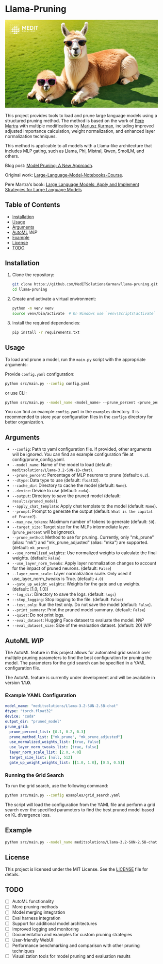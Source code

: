 # Llama-Pruning

![Llama-pruning-image](/assets/llama-pruning.jpg "Llama pruning")

This project provides tools to load and prune large language models using a structured pruning method. The method is based on the work of [Pere Martra](https://github.com/peremartra) with multiple modifications by [Mariusz Kurman](https://github.com/mkurman), including improved adjusted importance calculation, weight normalization, and enhanced layer normalization techniques.

This method is applicable to all models with a Llama-like architecture that includes MLP gating, such as Llama, Phi, Mistral, Qwen, SmolLM, and others.

Blog post: [Model Pruning: A New Approach](https://mkurman.substack.com/p/model-pruning-a-new-approach).

Original work: [Large-Language-Model-Notebooks-Course](https://github.com/peremartra/Large-Language-Model-Notebooks-Course/blob/main/6-PRUNING/6_3_pruning_structured_llama3.2-1b_OK.ipynb).

Pere Martra's book: [Large Language Models: Apply and Implement Strategies for Large Language Models](https://amzn.to/4eanT1g)

## Table of Contents

- [Installation](#installation)
- [Usage](#usage)
- [Arguments](#arguments)
- [AutoML](#automl) *WIP*
- [Example](#example)
- [License](#license)
- [TODO](#todo)

## Installation

1. Clone the repository:
    ```sh
    git clone https://github.com/MedITSolutionsKurman/llama-pruning.git
    cd llama-pruning
    ```

2. Create and activate a virtual environment:
    ```sh
    python -m venv venv
    source venv/bin/activate  # On Windows use `venv\Scripts\activate`
    ```

3. Install the required dependencies:
    ```sh
    pip install -r requirements.txt
    ```

## Usage

To load and prune a model, run the `main.py` script with the appropriate arguments:

Provide `config.yaml` configuration:
```sh
python src/main.py --config config.yaml
```

or use CLI:
```sh
python src/main.py --model_name <model_name> --prune_percent <prune_percent> --dtype <dtype> --cache_dir <cache_dir> --device <device> --output <output> --prompt <prompt> --max_new_tokens <max_new_tokens> [--apply_chat_template]
```

You can find an example `config.yaml` in the `examples` directory.
It is recommended to store your configuration files in the `configs` directory for better organization.

## Arguments

- `--config`: Path to yaml configuration file. If provided, other arguments will be ignored. You can find an example configuration file at config/prune_config.yaml.
- `--model_name`: Name of the model to load (default: `meditsolutions/Llama-3.2-SUN-1B-chat`).
- `--prune_percent`: Percentage of MLP neurons to prune (default: `0.2`).
- `--dtype`: Data type to use (default: `float32`).
- `--cache_dir`: Directory to cache the model (default: `None`).
- `--device`: Device to use (default: `cuda`).
- `--output`: Directory to save the pruned model (default: `results/pruned_model`).
- `--apply_chat_template`: Apply chat template to the model (default: `None`).
- `--prompt`: Prompt to generate the output (default: `What is the capital of France?`).
- `--max_new_tokens`: Maximum number of tokens to generate (default: `50`).
- `--target_size`: Target size for the MLPs intermediate layer. (`prune_percent` will be ignored).
- `--prune_method`: Method to use for pruning. Currently, only "mk_prune" (alias: "mk") and "mk_prune_adjusted" (alias: "mka") are supported. (default: `mk_prune`)
- `--use_normalized_weights`: Use normalized weights to calculate the final weights. (default: `False`)
- `--use_layer_norm_tweaks`: Apply layer normalization changes to account for the impact of pruned neurons. (default: `False`)
- `--layer_norm_scale`: Layer normalization scale. Only used if use_layer_norm_tweaks is True. (default: `4.0`)
- `--gate_up_weight_weights`: Weights for the gate and up weights. (default: [1.0, 1.0])
- `--log_dir`: Directory to save the logs. (default: `logs`)
- `--stop_logging`: Stop logging to the file. (default: `False`)
- `--test_only`: Run the test only. Do not save the model (default: `False`).
- `--print_summary`: Print the pruned model summary. (default: `False`)
- `--quiet`: Do not print logs.
- `--eval_dataset`: Hugging Face dataset to evaluate the model. *WIP*
- `--eval_dataset_size`: Size of the evaluation dataset. (default: 20) *WIP*

## AutoML *WIP*
The AutoML feature in this project allows for automated grid search over multiple pruning parameters to find the best configuration for pruning the model. The parameters for the grid search can be specified in a YAML configuration file.

The AutoML feature is currently under development and will be available in version **1.1.0**.

### Example YAML Configuration
```yaml
model_name: "meditsolutions/Llama-3.2-SUN-2.5B-chat"
dtype: "torch.float32"
device: "cuda"
output_dir: "pruned_model"
prune_grid:
  prune_percent_list: [0.1, 0.2, 0.3]
  prune_method_list: ["mk_prune", "mk_prune_adjusted"]
  use_normalized_weights_list: [true, false]
  use_layer_norm_tweaks_list: [true, false]
  layer_norm_scale_list: [2.0, 4.0]
  target_size_list: [null, 512]
  gate_up_weight_weights_list: [[1.0, 1.0], [0.5, 0.5]]
```

### Running the Grid Search
To run the grid search, use the following command:

```sh
python src/main.py --config examples/grid_search.yaml
```

The script will load the configuration from the YAML file and perform a grid search over the specified parameters to find the best pruned model based on KL divergence loss.

## Example

```sh
python src/main.py --model_name meditsolutions/Llama-3.2-SUN-2.5B-chat --prune_percent 0.2 --dtype float32 --cache_dir ./cache --device cuda --output ./pruned_model --prompt "How to prepare pierogi (famous Polish dish)?" --max_new_tokens 128 --apply_chat_template --test_only
```

## License

This project is licensed under the MIT License. See the [LICENSE](LICENSE) file for details.

## TODO

- [ ] AutoML functionality
- [ ] More pruning methods
- [ ] Model merging integration
- [ ] Eval harness integration
- [ ] Support for additional model architectures
- [ ] Improved logging and monitoring
- [ ] Documentation and examples for custom pruning strategies
- [ ] User-friendly WebUI
- [ ] Performance benchmarking and comparison with other pruning techniques
- [ ] Visualization tools for model pruning and evaluation results